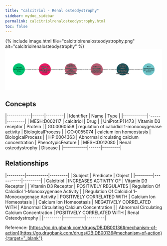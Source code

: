 ```yaml
---
title: "calcitriol - Renal osteodystrophy"
sidebar: mydoc_sidebar
permalink: calcitriolrenalosteodystrophy.html
toc: false 
---
```


{% include image.html file="calcitriolrenalosteodystrophy.png" alt="calcitriolrenalosteodystrophy" %}![Path Visualization](/images/calcitriolrenalosteodystrophy.png)

## Concepts

|------------|------|---------|
| Identifier | Name | Type    |
|------------|------|---------|
| MESH:D002117 | calcitriol | Drug |
| UniProt:P11473 | Vitamin D3 receptor | Protein |
| GO:0060558 | regulation of calcidiol 1-monooxygenase activity | BiologicalProcess |
| GO:0055074 | calcium ion homeostasis | BiologicalProcess |
| HP:0004363 | Abnormal circulating calcium concentration | PhenotypicFeature |
| MESH:D012080 | Renal osteodystrophy | Disease |
|------------|------|---------|

## Relationships

|---------|-----------|---------|
| Subject | Predicate | Object  |
|---------|-----------|---------|
| Calcitriol | INCREASES ACTIVITY OF | Vitamin D3 Receptor |
| Vitamin D3 Receptor | POSITIVELY REGULATES | Regulation Of Calcidiol 1-Monooxygenase Activity |
| Regulation Of Calcidiol 1-Monooxygenase Activity | POSITIVELY CORRELATED WITH | Calcium Ion Homeostasis |
| Calcium Ion Homeostasis | NEGATIVELY CORRELATED WITH | Abnormal Circulating Calcium Concentration |
| Abnormal Circulating Calcium Concentration | POSITIVELY CORRELATED WITH | Renal Osteodystrophy |
|---------|-----------|---------|

Reference: [https://go.drugbank.com/drugs/DB:DB00136#mechanism-of-action](https://go.drugbank.com/drugs/DB:DB00136#mechanism-of-action){:target="_blank"}